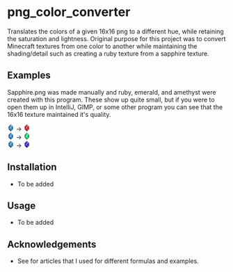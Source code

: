 # png_color_converter

Translates the colors of a given 16x16 png to a different hue, while retaining the saturation and lightness. Original purpose for this project was to convert Minecraft textures from one color to another while maintaining the shading/detail such as creating a ruby texture from a sapphire texture.

## Examples
Sapphire.png was made manually and ruby, emerald, and amethyst were created with this program. These show up quite small, but if you were to open them up in IntelliJ, GIMP, or some other program you can see that the 16x16 texture maintained it's quality.

![](./resources/sapphire.png) -> ![](./resources/ruby.png)\
![](./resources/sapphire.png) -> ![](./resources/emerald.png)\
![](./resources/sapphire.png) -> ![](./resources/amethyst.png)

## Installation
- To be added

## Usage
- To be added

## Acknowledgements
- See [](./resources/resources.txt) for articles that I used for different formulas and examples.
